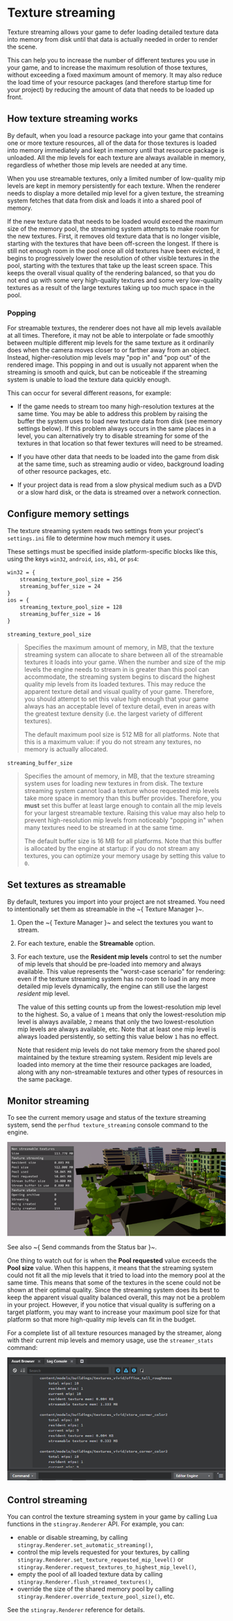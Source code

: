 # Texture streaming

Texture streaming allows your game to defer loading detailed texture data into memory from disk until that data is actually needed in order to render the scene.

This can help you to increase the number of different textures you use in your game, and to increase the maximum resolution of those textures, without exceeding a fixed maximum amount of memory. It may also reduce the load time of your resource packages (and therefore startup time for your project) by reducing the amount of data that needs to be loaded up front.

## How texture streaming works

By default, when you load a resource package into your game that contains one or more texture resources, all of the data for those textures is loaded into memory immediately and kept in memory until that resource package is unloaded. All the mip levels for each texture are always available in memory, regardless of whether those mip levels are needed at any time.

When you use streamable textures, only a limited number of low-quality mip levels are kept in memory persistently for each texture. When the renderer needs to display a more detailed mip level for a given texture, the streaming system fetches that data from disk and loads it into a shared pool of memory.

If the new texture data that needs to be loaded would exceed the maximum size of the memory pool, the streaming system attempts to make room for the new textures. First, it removes old texture data that is no longer visible, starting with the textures that have been off-screen the longest. If there is still not enough room in the pool once all old textures have been evicted, it begins to progressively lower the resolution of other visible textures in the pool, starting with the textures that take up the least screen space. This keeps the overall visual quality of the rendering balanced, so that you do not end up with some very high-quality textures and some very low-quality textures as a result of the large textures taking up too much space in the pool.

### Popping

For streamable textures, the renderer does not have all mip levels available at all times. Therefore, it may not be able to interpolate or fade smoothly between multiple different mip levels for the same texture as it ordinarily does when the camera moves closer to or farther away from an object. Instead, higher-resolution mip levels may "pop in" and "pop out" of the rendered image. This popping in and out is usually not apparent when the streaming is smooth and quick, but can be noticeable if the streaming system is unable to load the texture data quickly enough.

This can occur for several different reasons, for example:

-	If the game needs to stream too many high-resolution textures at the same time. You may be able to address this problem by raising the buffer the system uses to load new texture data from disk (see memory settings below). If this problem always occurs in the same places in a level, you can alternatively try to disable streaming for some of the textures in that location so that fewer textures will need to be streamed.

-	If you have other data that needs to be loaded into the game from disk at the same time, such as streaming audio or video, background loading of other resource packages, etc.

-	If your project data is read from a slow physical medium such as a DVD or a slow hard disk, or the data is streamed over a network connection.

## Configure memory settings

The texture streaming system reads two settings from your project's `settings.ini` file to determine how much memory it uses.

These settings must be specified inside platform-specific blocks like this, using the keys `win32`, `android`, `ios`, `xb1`, or `ps4`:

~~~{sjson}
win32 = {
	streaming_texture_pool_size = 256
	streaming_buffer_size = 24
}
ios = {
	streaming_texture_pool_size = 128
	streaming_buffer_size = 16
}
~~~

`streaming_texture_pool_size`

>	Specifies the maximum amount of memory, in MB, that the texture streaming system can allocate to share between all of the streamable textures it loads into your game. When the number and size of the mip levels the engine needs to stream in is greater than this pool can accommodate, the streaming system begins to discard the highest quality mip levels from its loaded textures. This may reduce the apparent texture detail and visual quality of your game. Therefore, you should attempt to set this value high enough that your game always has an acceptable level of texture detail, even in areas with the greatest texture density (i.e. the largest variety of different textures).
>
>	The default maximum pool size is 512 MB for all platforms. Note that this is a maximum value: if you do not stream any textures, no memory is actually allocated.

`streaming_buffer_size`

>	Specifies the amount of memory, in MB, that the texture streaming system uses for loading new textures in from disk. The texture streaming system cannot load a texture whose requested mip levels take more space in memory than this buffer provides. Therefore, you **must** set this buffer at least large enough to contain all the mip levels for your largest streamable texture. Raising this value may also help to prevent high-resolution mip levels from noticeably "popping in" when many textures need to be streamed in at the same time.
>
>	The default buffer size is 16 MB for all platforms. Note that this buffer is allocated by the engine at startup: if you do not stream any textures, you can optimize your memory usage by setting this value to `0`.

## Set textures as streamable

By default, textures you import into your project are not streamed. You need to intentionally set them as streamable in the ~{ Texture Manager }~.

1.	Open the ~{ Texture Manager }~ and select the textures you want to stream.

1.	For each texture, enable the **Streamable** option.

1.	For each texture, use the **Resident mip levels** control to set the number of mip levels that should be pre-loaded into memory and always available. This value represents the "worst-case scenario" for rendering: even if the texture streaming system has no room to load in any more detailed mip levels dynamically, the engine can still use the largest *resident* mip level.

	The value of this setting counts up from the lowest-resolution mip level to the highest.  So, a value of `1` means that only the lowest-resolution mip level is always available, `2` means that only the two lowest-resolution mip levels are always available, etc. Note that at least one mip level is always loaded persistently, so setting this value below `1` has no effect.

	Note that resident mip levels do not take memory from the shared pool maintained by the texture streaming system. Resident mip levels are loaded into memory at the time their resource packages are loaded, along with any non-streamable textures and other types of resources in the same package.

## Monitor streaming

To see the current memory usage and status of the texture streaming system, send the `perfhud texture_streaming` console command to the engine.

![Texture streaming HUD](../../../images/texture_streaming_perfhud.png)

See also ~{ Send commands from the Status bar }~.

One thing to watch out for is when the **Pool requested** value exceeds the **Pool size** value. When this happens, it means that the streaming system could not fit all the mip levels that it tried to load into the memory pool at the same time. This means that some of the textures in the scene could not be shown at their optimal quality. Since the streaming system does its best to keep the apparent visual quality balanced overall, this may not be a problem in your project. However, if you notice that visual quality is suffering on a target platform, you may want to increase your maximum pool size for that platform so that more high-quality mip levels can fit in the budget.

For a complete list of all texture resources managed by the streamer, along with their current mip levels and memory usage, use the `streamer_stats` command:

![Texture streaming statistics](../../../images/console_stream_stats.png)

## Control streaming

You can control the texture streaming system in your game by calling Lua functions in the `stingray.Renderer` API. For example, you can:

-	enable or disable streaming, by calling `stingray.Renderer.set_automatic_streaming()`,
-	control the mip levels requested for your textures, by calling `stingray.Renderer.set_texture_requested_mip_level()` or `stingray.Renderer.request_textures_to_highest_mip_level()`,
-	empty the pool of all loaded texture data by calling `stingray.Renderer.flush_streamed_textures()`,
-	override the size of the shared memory pool by calling `stingray.Renderer.override_texture_pool_size()`, etc.

See the `stingray.Renderer` reference for details.
